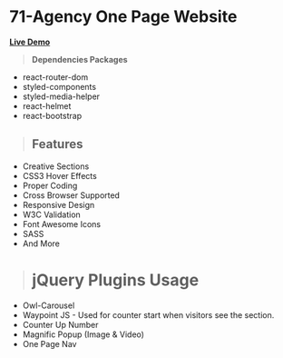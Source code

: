 # 71-Agency One Page Website
**[Live Demo](https://positiveworldbd.github.io/hablu-psd/)**


> ****Dependencies Packages****
 - react-router-dom
 - styled-components
 - styled-media-helper
 - react-helmet
 - react-bootstrap



>## Features
 - Creative Sections
 - CSS3 Hover Effects
 - Proper Coding
 - Cross Browser Supported
 - Responsive Design
 - W3C Validation
 - Font Awesome Icons
 - SASS
 - And More
 
># jQuery Plugins Usage

 - Owl-Carousel
 - Waypoint JS - Used for counter start when visitors see the section.
 - Counter Up Number
 - Magnific Popup (Image & Video)
 - One Page Nav
